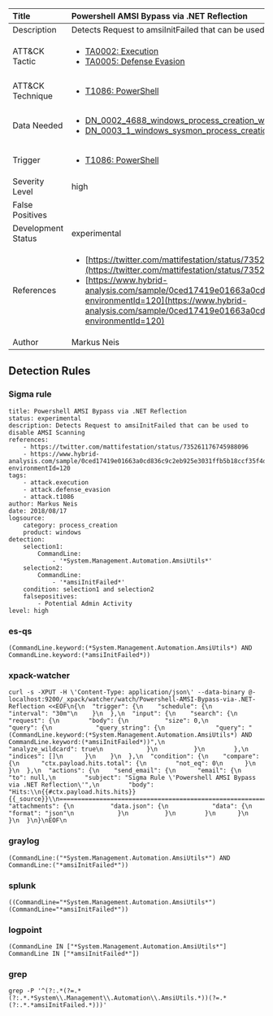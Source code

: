 | Title                | Powershell AMSI Bypass via .NET Reflection                                                                                                                                                 |
|:---------------------|:------------------------------------------------------------------------------------------------------------------------------------------------------------|
| Description          | Detects Request to amsiInitFailed that can be used to disable AMSI Scanning                                                                                                                                           |
| ATT&amp;CK Tactic    | <ul><li>[TA0002: Execution](https://attack.mitre.org/tactics/TA0002)</li><li>[TA0005: Defense Evasion](https://attack.mitre.org/tactics/TA0005)</li></ul>  |
| ATT&amp;CK Technique | <ul><li>[T1086: PowerShell](https://attack.mitre.org/techniques/T1086)</li></ul>                             |
| Data Needed          | <ul><li>[DN_0002_4688_windows_process_creation_with_commandline](../Data_Needed/DN_0002_4688_windows_process_creation_with_commandline.md)</li><li>[DN_0003_1_windows_sysmon_process_creation](../Data_Needed/DN_0003_1_windows_sysmon_process_creation.md)</li></ul>                                                         |
| Trigger              | <ul><li>[T1086: PowerShell](../Triggers/T1086.md)</li></ul>  |
| Severity Level       | high                                                                                                                                                 |
| False Positives      | <ul></ul>                                                                  |
| Development Status   | experimental                                                                                                                                                |
| References           | <ul><li>[https://twitter.com/mattifestation/status/735261176745988096](https://twitter.com/mattifestation/status/735261176745988096)</li><li>[https://www.hybrid-analysis.com/sample/0ced17419e01663a0cd836c9c2eb925e3031ffb5b18ccf35f4dea5d586d0203e?environmentId=120](https://www.hybrid-analysis.com/sample/0ced17419e01663a0cd836c9c2eb925e3031ffb5b18ccf35f4dea5d586d0203e?environmentId=120)</li></ul>                                                          |
| Author               | Markus Neis                                                                                                                                                |


## Detection Rules

### Sigma rule

```
title: Powershell AMSI Bypass via .NET Reflection
status: experimental
description: Detects Request to amsiInitFailed that can be used to disable AMSI Scanning
references:
    - https://twitter.com/mattifestation/status/735261176745988096
    - https://www.hybrid-analysis.com/sample/0ced17419e01663a0cd836c9c2eb925e3031ffb5b18ccf35f4dea5d586d0203e?environmentId=120
tags:
    - attack.execution
    - attack.defense_evasion
    - attack.t1086
author: Markus Neis
date: 2018/08/17
logsource:
    category: process_creation
    product: windows
detection:
    selection1:
        CommandLine:
            - '*System.Management.Automation.AmsiUtils*'
    selection2:
        CommandLine:
            - '*amsiInitFailed*'
    condition: selection1 and selection2
    falsepositives:
        - Potential Admin Activity
level: high

```





### es-qs
    
```
(CommandLine.keyword:(*System.Management.Automation.AmsiUtils*) AND CommandLine.keyword:(*amsiInitFailed*))
```


### xpack-watcher
    
```
curl -s -XPUT -H \'Content-Type: application/json\' --data-binary @- localhost:9200/_xpack/watcher/watch/Powershell-AMSI-Bypass-via-.NET-Reflection <<EOF\n{\n  "trigger": {\n    "schedule": {\n      "interval": "30m"\n    }\n  },\n  "input": {\n    "search": {\n      "request": {\n        "body": {\n          "size": 0,\n          "query": {\n            "query_string": {\n              "query": "(CommandLine.keyword:(*System.Management.Automation.AmsiUtils*) AND CommandLine.keyword:(*amsiInitFailed*))",\n              "analyze_wildcard": true\n            }\n          }\n        },\n        "indices": []\n      }\n    }\n  },\n  "condition": {\n    "compare": {\n      "ctx.payload.hits.total": {\n        "not_eq": 0\n      }\n    }\n  },\n  "actions": {\n    "send_email": {\n      "email": {\n        "to": null,\n        "subject": "Sigma Rule \'Powershell AMSI Bypass via .NET Reflection\'",\n        "body": "Hits:\\n{{#ctx.payload.hits.hits}}{{_source}}\\n================================================================================\\n{{/ctx.payload.hits.hits}}",\n        "attachments": {\n          "data.json": {\n            "data": {\n              "format": "json"\n            }\n          }\n        }\n      }\n    }\n  }\n}\nEOF\n
```


### graylog
    
```
(CommandLine:("*System.Management.Automation.AmsiUtils*") AND CommandLine:("*amsiInitFailed*"))
```


### splunk
    
```
((CommandLine="*System.Management.Automation.AmsiUtils*") (CommandLine="*amsiInitFailed*"))
```


### logpoint
    
```
(CommandLine IN ["*System.Management.Automation.AmsiUtils*"] CommandLine IN ["*amsiInitFailed*"])
```


### grep
    
```
grep -P '^(?:.*(?=.*(?:.*.*System\\.Management\\.Automation\\.AmsiUtils.*))(?=.*(?:.*.*amsiInitFailed.*)))'
```



